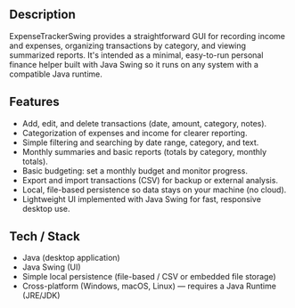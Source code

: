 ## Description
ExpenseTrackerSwing provides a straightforward GUI for recording income and expenses, organizing transactions by category, and viewing summarized reports. It's intended as a minimal, easy-to-run personal finance helper built with Java Swing so it runs on any system with a compatible Java runtime.

## Features
- Add, edit, and delete transactions (date, amount, category, notes).
- Categorization of expenses and income for clearer reporting.
- Simple filtering and searching by date range, category, and text.
- Monthly summaries and basic reports (totals by category, monthly totals).
- Basic budgeting: set a monthly budget and monitor progress.
- Export and import transactions (CSV) for backup or external analysis.
- Local, file-based persistence so data stays on your machine (no cloud).
- Lightweight UI implemented with Java Swing for fast, responsive desktop use.

## Tech / Stack
- Java (desktop application)
- Java Swing (UI)
- Simple local persistence (file-based / CSV or embedded file storage)
- Cross-platform (Windows, macOS, Linux) — requires a Java Runtime (JRE/JDK)
